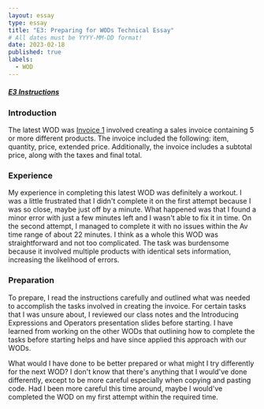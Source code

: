 ```yaml
---
layout: essay
type: essay
title: "E3: Preparing for WODs Technical Essay"
# All dates must be YYYY-MM-DD format!
date: 2023-02-18
published: true
labels:
  - WOD
---
```

##### [E3 Instructions](https://dport96.github.io/ITM352/morea/060.expressions-operators/experience-preparing-for-WOD.html)

### Introduction <br>
The latest WOD was [Invoice 1](https://dport96.github.io/ITM352/morea/060.expressions-operators/experience-invoice1.html) involved creating a sales invoice containing 5 or more different products. The invoice included the following: item, quantity, price, extended price. Additionally, the invoice includes a subtotal price, along with the taxes and final total. 

### Experience <br>
My experience in completing this latest WOD was definitely a workout. I was a little frustrated that I didn't complete it on the first attempt because I was so close, maybe just off by a minute. What happened was that I found a minor error with just a few minutes left and I wasn't able to fix it in time. On the second attempt, I managed to complete it with no issues within the Av time range of about 22 minutes. I think as a whole this WOD was straightforward and not too complicated. The task was burdensome because it involved multiple products with identical sets information, increasing the likelihood of errors.

### Preparation <br>
To prepare, I read the instructions carefully and outlined what was needed to accomplish the tasks involved in creating the invoice. For certain tasks that I was unsure about, I reviewed our class notes and the Introducing Expressions and Operators presentation slides before starting. I have learned from working on the other WODs that outlining how to complete the tasks before starting helps and have since applied this approach with our WODs.

What would I have done to be better prepared or what might I try differently for the next WOD? I don't know that there's anything that I would've done differently, except to be more careful especially when copying and pasting code. Had I been more careful this time around, maybe I would've completed the WOD on my first attempt within the required time. 

